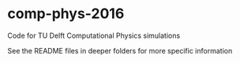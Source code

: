 # comp-phys-2016
Code for TU Delft Computational Physics simulations

See the README files in deeper folders for more specific information
